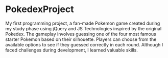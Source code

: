 # PokedexProject

My first programming project, a fan-made Pokemon game created during my study phase using jQuery and JS Technologies inspired by the original Pokedex. The gameplay involves guessing one of the four most famous starter Pokemon based on their silhouette. Players can choose from the available options to see if they guessed correctly in each round. Although I faced challenges during development, I learned valuable skills.
